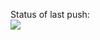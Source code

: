 Status of last push: <br>
<img src="https://github.com/it39-lab/todo_app/workflows/Docker-Image-CI/badge.svg?branch=main">
<br>
